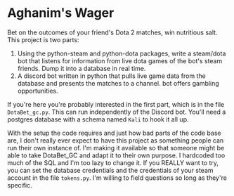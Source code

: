 # Aghanim's Wager

Bet on the outcomes of your friend's Dota 2 matches, win nutritious salt.
This project is two parts:
1. Using the python-steam and python-dota packages, write a steam/dota bot that listens for information from live dota games of the bot's steam friends. Dump it into a database in real time.
2. A discord bot written in python that pulls live game data from the database and presents the matches to a channel. bot offers gambling opportunities.

If you're here you're probably interested in the first part, which is in the file `DotaBet_gc.py`. This can run independently of the Discord bot. You'll need a postgres database with a schema named `Kali` to hook it all up. 

With the setup the code requires and just how bad parts of the code base are, I don't really ever expect to have this project as something people can run their own instance of. I'm making it available so that someone might be able to take DotaBet_GC and adapt it to their own purpose. I hardcoded too much of the SQL and I'm too lazy to change it. If you REALLY want to try, you can set the database credentials and the credentials of your steam account in the file `tokens.py`. I'm willing to field questions so long as they're specific.


